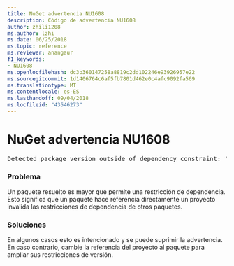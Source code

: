 ```yaml
---
title: NuGet advertencia NU1608
description: Código de advertencia NU1608
author: zhili1208
ms.author: lzhi
ms.date: 06/25/2018
ms.topic: reference
ms.reviewer: anangaur
f1_keywords:
- NU1608
ms.openlocfilehash: dc3b360147258a8819c2dd102246e93926957e22
ms.sourcegitcommit: 1d1406764c6af5fb7801d462e0c4afc9092fa569
ms.translationtype: MT
ms.contentlocale: es-ES
ms.lasthandoff: 09/04/2018
ms.locfileid: "43546273"
---
```

# <a name="nuget-warning-nu1608"></a>NuGet advertencia NU1608

<pre>Detected package version outside of dependency constraint: 'PackageA' 1.0.0 requires 'PackageB' (= 1.0.0) but version 'PackageB' 2.0.0 was resolved.</pre>

### <a name="issue"></a>Problema
Un paquete resuelto es mayor que permite una restricción de dependencia. Esto significa que un paquete hace referencia directamente un proyecto invalida las restricciones de dependencia de otros paquetes.

### <a name="solution"></a>Soluciones
En algunos casos esto es intencionado y se puede suprimir la advertencia. En caso contrario, cambie la referencia del proyecto al paquete para ampliar sus restricciones de versión.